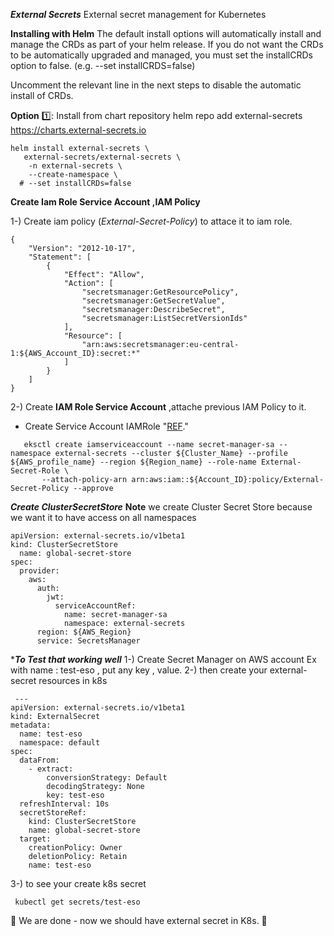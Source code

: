 ***External Secrets***
External secret management for Kubernetes

****Installing with Helm****
The default install options will automatically install and manage the CRDs as part of your helm release. If you do not want the CRDs to be automatically upgraded and managed, you must set the installCRDs option to false. (e.g. --set installCRDS=false)

Uncomment the relevant line in the next steps to disable the automatic install of CRDs.

**Option** 1️⃣: Install from chart repository
helm repo add external-secrets https://charts.external-secrets.io
```shell
helm install external-secrets \
   external-secrets/external-secrets \
    -n external-secrets \
    --create-namespace \
  # --set installCRDs=false
```

**Create Iam Role Service Account ,IAM Policy**

1-) Create iam policy (*External-Secret-Policy*) to attace it to iam role.
    
```shell
{
    "Version": "2012-10-17",
    "Statement": [
        {
            "Effect": "Allow",
            "Action": [
                "secretsmanager:GetResourcePolicy",
                "secretsmanager:GetSecretValue",
                "secretsmanager:DescribeSecret",
                "secretsmanager:ListSecretVersionIds"
            ],
            "Resource": [
                "arn:aws:secretsmanager:eu-central-1:${AWS_Account_ID}:secret:*"
            ]
        }
    ]
}
```
2-) Create **IAM Role Service Account** ,attache previous IAM Policy to it.
- Create Service Account IAMRole "[REF](https://docs.aws.amazon.com/eks/latest/userguide/associate-service-account-role.html)."
```shell
   eksctl create iamserviceaccount --name secret-manager-sa --namespace external-secrets --cluster ${Cluster_Name} --profile ${AWS_profile_name} --region ${Region_name} --role-name External-Secret-Role \
       --attach-policy-arn arn:aws:iam::${Account_ID}:policy/External-Secret-Policy --approve
```

***Create ClusterSecretStore***
   **Note** we create Cluster Secret Store because we want it to have access on all namespaces

```shell
apiVersion: external-secrets.io/v1beta1
kind: ClusterSecretStore
  name: global-secret-store
spec:
  provider:
    aws:
      auth:
        jwt:
          serviceAccountRef:
            name: secret-manager-sa
            namespace: external-secrets
      region: ${AWS_Region}
      service: SecretsManager
```
****To Test that working well***
1-) Create Secret Manager on AWS account Ex with name : test-eso , put any key , value.
2-) then create your external-secret resources in k8s

```shell
 ---
apiVersion: external-secrets.io/v1beta1
kind: ExternalSecret
metadata:
  name: test-eso
  namespace: default
spec:
  dataFrom:
    - extract:
        conversionStrategy: Default
        decodingStrategy: None
        key: test-eso
  refreshInterval: 10s
  secretStoreRef:
    kind: ClusterSecretStore
    name: global-secret-store
  target:
    creationPolicy: Owner
    deletionPolicy: Retain
    name: test-eso
```
3-) to see your create k8s secret 
```shell
 kubectl get secrets/test-eso
```

🎉 We are done - now we should have external secret in K8s. 🎉
